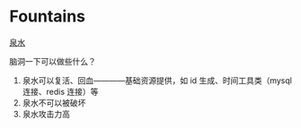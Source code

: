 # Fountains
<a 
href="https://ch99en.github.io/Fountains/"
target="_blank">
泉水
</a>

脑洞一下可以做些什么？
1. 泉水可以复活、回血————基础资源提供，如 id 生成、时间工具类（mysql 连接、redis 连接）等
2. 泉水不可以被破坏
3. 泉水攻击力高

